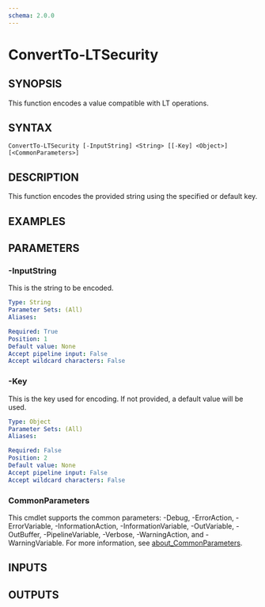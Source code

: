```yaml
---
schema: 2.0.0
---
```


# ConvertTo-LTSecurity

## SYNOPSIS
This function encodes a value compatible with LT operations.

## SYNTAX

```
ConvertTo-LTSecurity [-InputString] <String> [[-Key] <Object>] [<CommonParameters>]
```

## DESCRIPTION
This function encodes the provided string using the specified or default key.

## EXAMPLES

## PARAMETERS

### -InputString
This is the string to be encoded.

```yaml
Type: String
Parameter Sets: (All)
Aliases:

Required: True
Position: 1
Default value: None
Accept pipeline input: False
Accept wildcard characters: False
```

### -Key
This is the key used for encoding. If not provided, a default value will be used.

```yaml
Type: Object
Parameter Sets: (All)
Aliases:

Required: False
Position: 2
Default value: None
Accept pipeline input: False
Accept wildcard characters: False
```

### CommonParameters
This cmdlet supports the common parameters: -Debug, -ErrorAction, -ErrorVariable, -InformationAction, -InformationVariable, -OutVariable, -OutBuffer, -PipelineVariable, -Verbose, -WarningAction, and -WarningVariable. For more information, see [about_CommonParameters](http://go.microsoft.com/fwlink/?LinkID=113216).

## INPUTS

## OUTPUTS